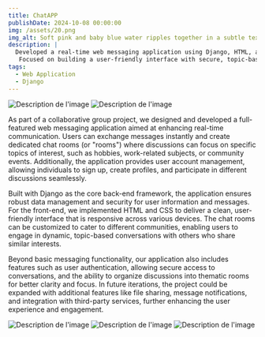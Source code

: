 ```yaml
---
title: ChatAPP
publishDate: 2024-10-08 00:00:00
img: /assets/20.png
img_alt: Soft pink and baby blue water ripples together in a subtle texture.
description: |
  Developed a real-time web messaging application using Django, HTML, and CSS, enabling users to exchange messages, create chat rooms, and manage accounts.
   Focused on building a user-friendly interface with secure, topic-based discussions.
tags:
  - Web Application
  - Django
---
```


![Description de l'image](/assets/21.png)
![Description de l'image](/assets/22.png)

As part of a collaborative group project, we designed and developed a full-featured web messaging application aimed at enhancing real-time communication. Users can exchange messages instantly and create dedicated chat rooms (or "rooms") where discussions can focus on specific topics of interest, such as hobbies, work-related subjects, or community events.
 Additionally, the application provides user account management, allowing individuals to sign up, create profiles, and participate in different discussions seamlessly.

Built with Django as the core back-end framework, the application ensures robust data management and security for user information and messages. For the front-end, we implemented HTML and CSS to deliver a clean, user-friendly interface that is responsive across various devices. The chat rooms can be customized to cater to different communities, 
enabling users to engage in dynamic, topic-based conversations with others who share similar interests.

Beyond basic messaging functionality, our application also includes features such as user authentication, allowing secure access to conversations, and the ability to organize discussions into thematic rooms for better clarity and focus. 
In future iterations, the project could be expanded with additional features like file sharing, message notifications, and integration with third-party services, further enhancing the user experience and engagement.

![Description de l'image](/assets/23.png)
![Description de l'image](/assets/24.png)
![Description de l'image](/assets/25.png)